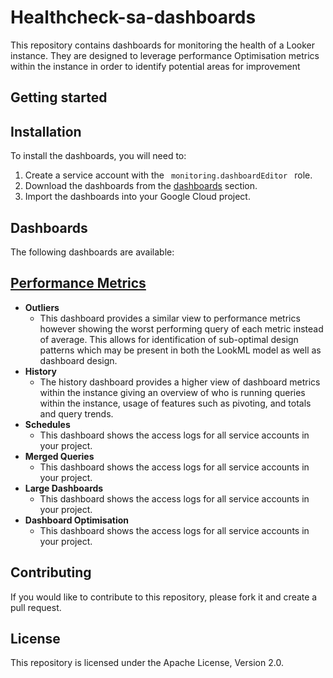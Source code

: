 
# Healthcheck-sa-dashboards

This repository contains dashboards for monitoring the health of a Looker instance. They are designed to leverage performance Optimisation metrics within the instance in order to identify potential areas for improvement




## Getting started


## Installation

To install the dashboards, you will need to:

1. Create a service account with the `  monitoring.dashboardEditor  ` role.
2. Download the dashboards from the [dashboards](#dashboards) section.
3. Import the dashboards into your Google Cloud project.

## Dashboards

The following dashboards are available:

## [Performance Metrics](/documentation/performance_metrics.md)
 
* **Outliers**
    * This dashboard provides a similar view to performance metrics however showing the worst performing query of each metric instead of average. This allows for identification of sub-optimal design patterns which may be present in both the LookML model as well as dashboard design.   
* **History**
    * The history dashboard provides a higher view of dashboard metrics within the instance giving an overview of who is running queries within the instance, usage of features such as pivoting, and totals and query trends. 
* **Schedules**
    * This dashboard shows the access logs for all service accounts in your project.
* **Merged Queries**
    * This dashboard shows the access logs for all service accounts in your project.
* **Large Dashboards**
    * This dashboard shows the access logs for all service accounts in your project.
* **Dashboard Optimisation**
    * This dashboard shows the access logs for all service accounts in your project.


## Contributing

If you would like to contribute to this repository, please fork it and create a pull request.

## License

This repository is licensed under the Apache License, Version 2.0.
